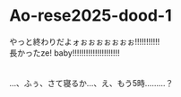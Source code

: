 # Ao-rese2025-dood-1
やっと終わりだよォぉぉぉぉぉぉぉ!!!!!!!!!!!
<br>長かったze! baby!!!!!!!!!!!!!!!!!!!!!
<br><br><br>…、ふぅ、さて寝るか…、え、もう5時………？
